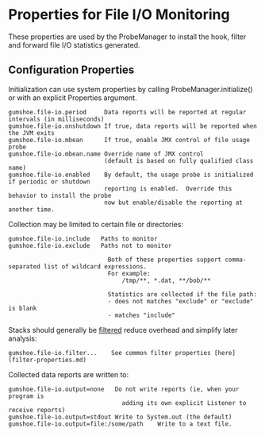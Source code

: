 Properties for File I/O Monitoring
==================================

These properties are used by the ProbeManager to install the hook, filter and forward file I/O statistics generated.

Configuration Properties
------------------------

Initialization can use system properties by calling ProbeManager.initialize() or with an explicit Properties argument.

    gumshoe.file-io.period     Data reports will be reported at regular intervals (in milliseconds)
    gumshoe.file-io.onshutdown If true, data reports will be reported when the JVM exits
    gumshoe.file-io.mbean      If true, enable JMX control of file usage probe
    gumshoe.file-io.mbean.name Override name of JMX control
                               (default is based on fully qualified class name) 
    gumshoe.file-io.enabled    By default, the usage probe is initialized if periodic or shutdown
                               reporting is enabled.  Override this behavior to install the probe
                               now but enable/disable the reporting at another time.

Collection may be limited to certain file or directories: 
                              
    gumshoe.file-io.include   Paths to monitor 
    gumshoe.file-io.exclude   Paths not to monitor
    
                                Both of these properties support comma-separated list of wildcard expressions.
                                For example:
                                    /tmp/**, *.dat, **/bob/**
                                    
                                Statistics are collected if the file path:
                                - does not matches "exclude" or "exclude" is blank
                                - matches "include"
                                
Stacks should generally be [filtered](../filters.md) reduce overhead and simplify later analysis:
                                
    gumshoe.file-io.filter...    See common filter properties [here](filter-properties.md) 


Collected data reports are written to:

    gumshoe.file-io.output=none   Do not write reports (ie, when your program is
                                    adding its own explicit Listener to receive reports)
    gumshoe.file-io.output=stdout Write to System.out (the default)
    gumshoe.file-io.output=file:/some/path    Write to a text file.
